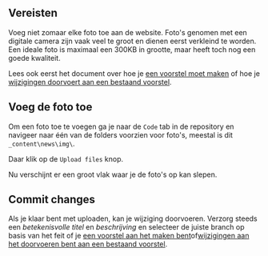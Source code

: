 ## Vereisten

Voeg niet zomaar elke foto toe aan de website. Foto's genomen met een digitale camera zijn vaak veel te groot en dienen eerst verkleind te worden. Een ideale foto is maximaal een 300KB in grootte, maar heeft toch nog een goede kwaliteit.

Lees ook eerst het document over hoe je [een voorstel moet maken](/processes/voorstellen-indienen.md) of hoe je [wijzigingen doorvoert aan een bestaand voorstel](/processes/voorstellen-wijzigen.md).

## Voeg de foto toe

Om een foto toe te voegen ga je naar de `Code` tab in de repository en navigeer naar één van de folders voorzien voor foto's, meestal is dit  `_content\news\img\`.

Daar klik op de `Upload files` knop.

Nu verschijnt er een groot vlak waar je de foto's op kan slepen.

## Commit changes

Als je klaar bent met uploaden, kan je wijziging doorvoeren. Verzorg steeds een *betekenisvolle titel* en *beschrijving* en selecteer de juiste branch op basis van het feit of je [een voorstel aan het maken bent](/processes/voorstellen-indienen.md)of[wijzigingen aan het doorvoeren bent aan een bestaand voorstel](/processes/voorstel-wijzigen.md).